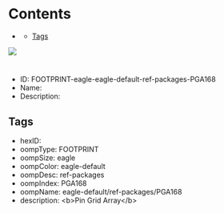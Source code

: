 



Contents
========

* [](#)
	* [Tags](#tags)
  
![][im]
# 

- ID: FOOTPRINT-eagle-eagle-default-ref-packages-PGA168
- Name: 
- Description: 

## Tags

- hexID: 
- oompType: FOOTPRINT
- oompSize: eagle
- oompColor: eagle-default
- oompDesc: ref-packages
- oompIndex: PGA168
- oompName: eagle-default/ref-packages/PGA168
- description: &lt;b&gt;Pin Grid Array&lt;/b&gt;



[im]: image.png
